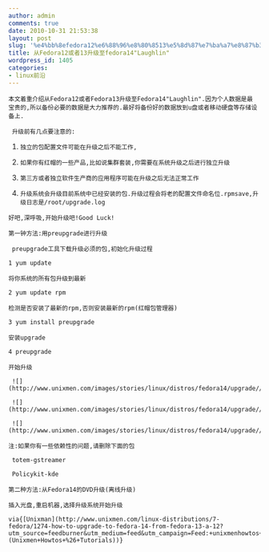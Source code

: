 ```yaml
---
author: admin
comments: true
date: 2010-10-31 21:53:38
layout: post
slug: '%e4%bb%8efedora12%e6%88%96%e8%80%8513%e5%8d%87%e7%ba%a7%e8%87%b3fedora14laughlin'
title: 从Fedora12或者13升级至fedora14"Laughlin"
wordpress_id: 1405
categories:
- linux前沿
---
```


	本文着重介绍从Fedora12或者Fedora13升级至Fedora14"Laughlin".因为个人数据是最 宝贵的,所以备份必要的数据是大力推荐的.最好将备份好的数据放到u盘或者移动硬盘等存储设备上.

	 升级前有几点要注意的:
	
  1. 
		 独立的包配置文件可能在升级之后不能工作,
	
  2. 
		 如果你有红帽的一些产品,比如说集群套装,你需要在系统升级之后进行独立升级
	
  3. 
		 第三方或者独立软件生产商的应用程序可能在升级之后无法正常工作
	
  4. 
		 升级系统会升级目前系统中已经安装的包.升级过程会将老的配置文件命名位.rpmsave,升级日志是/root/upgrade.log

	好吧,深呼吸,开始升级吧!Good Luck!

	第一钟方法:用preupgrade进行升级

	 preupgrade工具下载升级必须的包,初始化升级过程

	1 yum update 

	将你系统的所有包升级到最新

	2 yum update rpm

	检测是否安装了最新的rpm,否则安装最新的rpm(红帽包管理器)

	3 yum install preupgrade

	安装upgrade

	4 preupgrade

	开始升级

	 ![](http://www.unixmen.com/images/stories/linux/distros/fedora14/upgrade//fed14up.png)

	 ![](http://www.unixmen.com/images/stories/linux/distros/fedora14/upgrade//fed14up2.png)

	 ![](http://www.unixmen.com/images/stories/linux/distros/fedora14/upgrade//fed14up3.png)

	注:如果你有一些依赖性的问题,请删除下面的包

	 totem-gstreamer

	 Policykit-kde

	第二种方法:从Fedora14的DVD升级(离线升级)

	插入光盘,重启机器,选择升级系统开始升级

	via{[Unixman](http://www.unixmen.com/linux-distributions/7-fedora/1274-how-to-upgrade-to-fedora-14-from-fedora-13-a-12?utm_source=feedburner&utm_medium=feed&utm_campaign=Feed:+unixmenhowtos+(Unixmen+Howtos+%26+Tutorials))}

